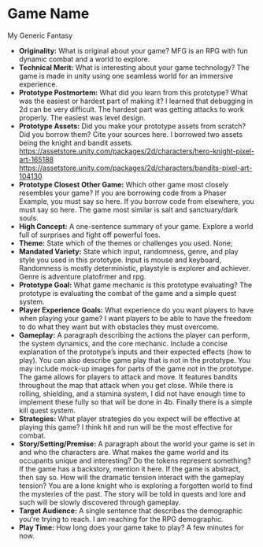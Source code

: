 # Game Name
My Generic Fantasy
* **Originality:** What is original about your game?
MFG is an RPG with fun dynamic combat and a world to explore.
* **Technical Merit:** What is interesting about your game technology?
The game is made in unity using one seamless world for an immersive experience.
* **Prototype Postmortem:** What did you learn from this prototype? What was the easiest or hardest part of making it?
I learned that debugging in 2d can be very difficult. The hardest part was getting attacks to work properly. The easiest was level design.
* **Prototype Assets:** Did you make your prototype assets from scratch? Did you borrow them? Cite your sources here.
I borrowed two assets being the knight and bandit assets.
https://assetstore.unity.com/packages/2d/characters/hero-knight-pixel-art-165188
https://assetstore.unity.com/packages/2d/characters/bandits-pixel-art-104130
* **Prototype Closest Other Game:** Which other game most closely resembles your game? If you are borrowing code from a Phaser Example, you must say so here. If you borrow code from elsewhere, you must say so here.
The game most similar is salt and sanctuary/dark souls.
* **High Concept:** A one-sentence summary of your game.
Explore a world full of surprises and fight off powerful foes.
* **Theme:** State which of the themes or challenges you used.
None;
* **Mandated Variety:** State which input, randomness, genre, and play style you used in this prototype.
Input is mouse and keyboard, Randomness is mostly deterministic, playstyle is explorer and achiever. Genre is adventure platofrmer and rpg. 
* **Prototype Goal:** What game mechanic is this prototype evaluating?
The prototype is evaluating the combat of the game and a simple quest system.
* **Player Experience Goals:** What experience do you want players to have when playing your game?
I want players to be able to have the freedom to do what they want but with obstacles they must overcome.
* **Gameplay:** A paragraph describing the actions the player can perform, the system dynamics, and the core mechanic. Include a concise explanation of the prototype’s inputs and their expected effects (how to play). You can also describe game play that is not in the prototype. You may include mock-up images for parts of the game not in the prototype.
The game allows for players to attack and move. It features bandits throughout the map that attack when you get close. While there is rolling, shielding, and a stamina system, I did not have enough time to implement these fully so that will be done in 4b. Finally there is a simple kill quest system.
* **Strategies:** What player strategies do you expect will be effective at playing this game?
I think hit and run will be the most effective for combat.
* **Story/Setting/Premise:** A paragraph about the world your game is set in and who the characters are. What makes the game world and its occupants unique and interesting? Do the tokens represent something? If the game has a backstory, mention it here. If the game is abstract, then say so. How will the dramatic tension interact with the gameplay tension?
You are a lone knight who is exploring a forgotten world to find the mysteries of the past. The story will be told in quests and lore and such will be slowly discovered through gameplay.
* **Target Audience:** A single sentence that describes the demographic you're trying to reach.
I am reaching for the RPG demographic.
* **Play Time:** How long does your game take to play?
A few minutes for now.